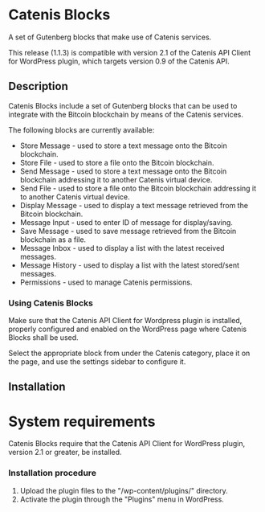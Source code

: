 # Catenis Blocks

A set of Gutenberg blocks that make use of Catenis services.

This release (1.1.3) is compatible with version 2.1 of the Catenis API Client for WordPress plugin, which targets version 0.9 of the Catenis API.

## Description

Catenis Blocks include a set of Gutenberg blocks that can be used to integrate with the Bitcoin blockchain by means of the Catenis services.

The following blocks are currently available:

* Store Message - used to store a text message onto the Bitcoin blockchain.
* Store File - used to store a file onto the Bitcoin blockchain.
* Send Message - used to store a text message onto the Bitcoin blockchain addressing it to another Catenis virtual device.
* Send File - used to store a file onto the Bitcoin blockchain addressing it to another Catenis virtual device.
* Display Message - used to display a text message retrieved from the Bitcoin blockchain.
* Message Input - used to enter ID of message for display/saving.
* Save Message - used to save message retrieved from the Bitcoin blockchain as a file.
* Message Inbox - used to display a list with the latest received messages.
* Message History - used to display a list with the latest stored/sent messages.
* Permissions - used to manage Catenis permissions.

### Using Catenis Blocks

Make sure that the Catenis API Client for Wordpress plugin is installed, properly configured and enabled on the WordPress page where Catenis Blocks shall be used.

Select the appropriate block from under the Catenis category, place it on the page, and use the settings sidebar to
 configure it.

## Installation

# System requirements

Catenis Blocks require that the Catenis API Client for WordPress plugin, version 2.1 or greater, be installed.

### Installation procedure

1. Upload the plugin files to the "/wp-content/plugins/" directory.
1. Activate the plugin through the "Plugins" menu in WordPress.
